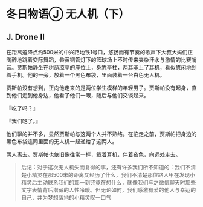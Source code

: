 # 冬日物语Ⓙ 无人机（下）




## J. Drone II #



在距离迫降点约500米的中兴路地铁1号口，悠扬而有节奏的歌声下大叔大妈们正陶醉地跳着交际舞蹈，昏黄铜管灯下的篮球场上不时传来夹杂汗水与激情的比赛哨音。贾斯帕静坐在树荫凉亭的座位上，身靠亭柱，两耳塞上了耳机，看似悠闲地划着手机。他的一旁，放着一个黑色布袋，里面装着一台白色无人机。



贾斯帕没有想到，正向他走来的是两位学生模样的年轻男子。贾斯帕没有起身，直到他们走到他身边，他看了他们一眼，随后与他们交谈起来。



『吃了吗？』



『我们吃了。』



他们聊的并不多，显然贾斯帕与这两个人并不熟络。在临走之前，贾斯帕把身边的黑色布袋连同里面的无人机一起递给了这两人。



两人离去。贾斯帕也依旧像往常一样，戴着耳机，伴着夜色，向远处走去。



> 后记：对于这次无人机失而复得的事，还有许多我们所不知道的：我们不清楚小精灵在那500米的距离又经历了什么，我们不清楚那位路人甲在发现小精灵后主动联系我们的那一刻究竟在想什么，就像我们与之微信聊天时那些文字表情背后潜藏的人性冷暖。但无论如何，我们感激有爱的他人与幸运的自己，并为梦想落地的小精灵叹一口气
